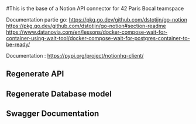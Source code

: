 #This is the base of a Notion API connector for 42 Paris Bocal teamspace

Documentation partie go:
https://pkg.go.dev/github.com/dstotijn/go-notion
https://pkg.go.dev/github.com/dstotijn/go-notion#section-readme
https://www.datanovia.com/en/lessons/docker-compose-wait-for-container-using-wait-tool/docker-compose-wait-for-postgres-container-to-be-ready/

Documentation :
https://pypi.org/project/notionhq-client/


## Regenerate API

## Regenerate Database model

## Swagger Documentation
